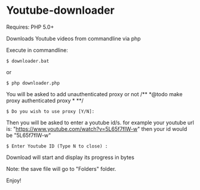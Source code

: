 Youtube-downloader
==================

Requires:
  PHP 5.0+
  
Downloads Youtube videos from commandline via php

Execute in commandline:

````
$ downloader.bat

````

or

````
$ php downloader.php
````

You will be asked to add unauthenticated proxy or not
/**
 *@todo make proxy authenticated proxy
 *
 **/
 
````
$ Do you wish to use proxy [Y/N]:
````

Then you will be asked to enter a youtube id/s.
for example your youtube url is: "https://www.youtube.com/watch?v=5L65f7flW-w"
then your id would be "5L65f7flW-w"

````
$ Enter Youtube ID (Type N to close) :
````

Download will start and display its progress in bytes


Note: the save file will go to "Folders" folder. 

Enjoy!


 
